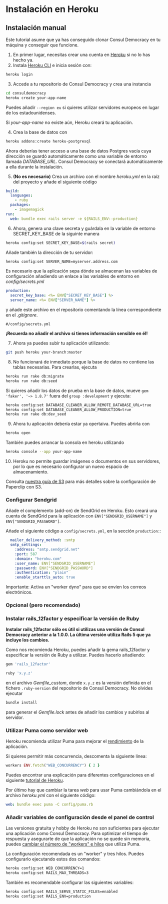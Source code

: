 # Instalación en Heroku

## Instalación manual

Este tutorial asume que ya has conseguido clonar Consul Democracy en tu máquina y conseguir que funcione.

1. En primer lugar, necesitas crear una cuenta en [Heroku](https://www.heroku.com) si no lo has hecho ya.
2. Instala [Heroku CLI](https://devcenter.heroku.com/articles/heroku-cli) e inicia sesión con:

  ```bash
  heroku login
  ```

3. Accede a tu repositorio de Consul Democracy y crea una instancia

  ```bash
  cd consuldemocracy
  heroku create your-app-name
  ```

  Puedes añadir `--region eu` si quieres utilizar servidores europeos en lugar de los estadounidenses.

  Si _your-app-name_ no existe aún, Heroku creará tu aplicación.

4. Crea la base de datos con

  ```bash
  heroku addons:create heroku-postgresql
  ```

  Ahora deberías tener acceso a una base de datos Postgres vacía cuya dirección se guardó automáticamente como una variable de entorno llamada _DATABASE\_URL_. Consul Democracy se conectará automáticamente a ella durante la instalación.

5. **(No es necesario)** Crea un archivo con el nombre _heroku.yml_ en la raíz del proyecto y añade el siguiente código

  ```yml
  build:
    languages:
      - ruby
    packages:
      - imagemagick
  run:
    web: bundle exec rails server -e ${RAILS_ENV:-production}
  ```

6. Ahora, genera una clave secreta y guárdala en la variable de entorno SECRET\_KEY\_BASE de la siguinte manera

  ```bash
  heroku config:set SECRET_KEY_BASE=$(rails secret)
  ```

  Añade también la dirección de tu servidor:

  ```bash
  heroku config:set SERVER_NAME=myserver.address.com
  ```

  Es necesario que la aplicación sepa dónde se almacenan las variables de configuración añadiendo un enlace a las variables de entorno en _config/secrets.yml_

  ```yml
  production:
    secret_key_base: <%= ENV["SECRET_KEY_BASE"] %>
    server_name: <%= ENV["SERVER_NAME"] %>
  ```

  y añade este archivo en el repositorio comentando la línea correspondiente en el _.gitignore_.

  ```gitignore
  #/config/secrets.yml
  ```

  **¡Recuerda no añadir el archivo si tienes información sensible en él!**

7. Ahora ya puedes subir tu aplicación utilizando:

  ```bash
  git push heroku your-branch:master
  ```

8. No funcionará de inmediato porque la base de datos no contiene las tablas necesarias. Para crearlas, ejecuta

  ```bash
  heroku run rake db:migrate
  heroku run rake db:seed
  ```

  Si quieres añadir los datos de prueba en la base de datos, mueve `gem 'faker', '~> 1.8.7'` fuera del `group :development` y ejecuta:

  ```bash
  heroku config:set DATABASE_CLEANER_ALLOW_REMOTE_DATABASE_URL=true
  heroku config:set DATABASE_CLEANER_ALLOW_PRODUCTION=true
  heroku run rake db:dev_seed
  ```

9. Ahora tu aplicación debería estar ya opertaiva. Puedes abrirla con

  ```bash
  heroku open
  ```

  También puedes arrancar la consola en heroku utilizando

  ```bash
  heroku console --app your-app-name
  ```

10. Heroku no permite guardar imágenes o documentos en sus servidores, por lo que es necesario configurar un nuevo espacio de almacenamiento.

  Consulta [nuestra guía de S3](./using-aws-s3-as-storage.md) para más detalles sobre la configuración de Paperclip con S3.

### Configurar Sendgrid

Añade el complemento (add-on) de SendGrid en Heroku. Esto creará una cuenta de SendGrid para la aplicación con `ENV["SENDGRID_USERNAME"]` y `ENV["SENDGRID_PASSWORD"]`.

Añade el siguiente código a `config/secrets.yml`, en la sección `production:`:

```yaml
  mailer_delivery_method: :smtp
  smtp_settings:
    :address: "smtp.sendgrid.net"
    :port: 587
    :domain: "heroku.com"
    :user_name: ENV["SENDGRID_USERNAME"]
    :password: ENV["SENDGRID_PASSWORD"]
    :authentication: "plain"
    :enable_starttls_auto: true
```

Importante: Activa un "worker dyno" para que se envíen los correos electrónicos.

### Opcional (pero recomendado)

### Instalar rails\_12factor y especificar la versión de Ruby

**Instalar rails\_12factor sólo es útil si utilizas una versión de Consul Democracy anterior a la 1.0.0. La última versión utiliza Rails 5 que ya incluye los cambios.**

Como nos recomienda Heroku, puedes añadir la gema rails\_12factor y especificar la versión de Ruby a utilizar. Puedes hacerlo añadiendo:

```ruby
gem 'rails_12factor'

ruby 'x.y.z'
```

en el archivo _Gemfile\_custom_, donde `x.y.z` es la versión definida en el fichero `.ruby-version` del repositorio de Consul Democracy. No olvides ejecutar

```bash
bundle install
```

para generar el _Gemfile.lock_ antes de añadir los cambios y subirlos al servidor.

### Utilizar Puma como servidor web

Heroku recomienda utilizar Puma para mejorar el [rendimiento](http://blog.scoutapp.com/articles/2017/02/10/which-ruby-app-server-is-right-for-you) de la aplicación.

Si quieres permitir más concurrencia, descomenta la siguiente linea:

```ruby
workers ENV.fetch("WEB_CONCURRENCY") { 2 }
```

Puedes encontrar una explicación para diferentes configuraciones en el siguiente [tutorial de Heroku](https://devcenter.heroku.com/articles/deploying-rails-applications-with-the-puma-web-server).

Por último hay que cambiar la tarea _web_ para usar Puma cambiándola en el archivo _heroku.yml_ con el siguiente código:

```yml
web: bundle exec puma -C config/puma.rb
```

### Añadir variables de configuración desde el panel de control

Las versiones gratuita y hobby de Heroku no son suficientes para ejecutar una aplicación como Consul Democracy. Para optimizar el tiempo de respuesta y asegurarte de que la aplicación no se quede sin memoria, puedes [cambiar el número de "workers" e hilos](https://devcenter.heroku.com/articles/deploying-rails-applications-with-the-puma-web-server#workers) que utiliza Puma.

La configuración recomendada es un "worker" y tres hilos. Puedes configurarlo ejecutando estos dos comandos:

```bash
heroku config:set WEB_CONCURRENCY=1
heroku config:set RAILS_MAX_THREADS=3
```

También es recomendable configurar las siguientes variables:

```bash
heroku config:set RAILS_SERVE_STATIC_FILES=enabled
heroku config:set RAILS_ENV=production
```
